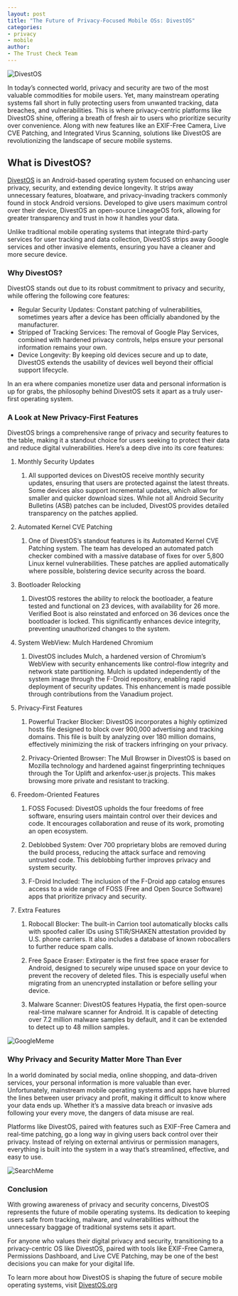 ```yaml
---
layout: post
title: "The Future of Privacy-Focused Mobile OSs: DivestOS"
categories: 
- privacy
- mobile
author:
- The Trust Check Team
---
```


![DivestOS](https://divestos.org/images/Tri_Mako-By_Victor_Stuber-Small.png)

In today’s connected world, privacy and security are two of the most valuable commodities for mobile users. Yet, many mainstream operating systems fall short in fully protecting users from unwanted tracking, data breaches, and vulnerabilities. This is where privacy-centric platforms like DivestOS shine, offering a breath of fresh air to users who prioritize security over convenience. Along with new features like an EXIF-Free Camera, Live CVE Patching, and Integrated Virus Scanning, solutions like DivestOS are revolutionizing the landscape of secure mobile systems.

## What is DivestOS?
[DivestOS](https://divestos.org/) is an Android-based operating system focused on enhancing user privacy, security, and extending device longevity. It strips away unnecessary features, bloatware, and privacy-invading trackers commonly found in stock Android versions. Developed to give users maximum control over their device, DivestOS an open-source LineageOS fork, allowing for greater transparency and trust in how it handles your data.

Unlike traditional mobile operating systems that integrate third-party services for user tracking and data collection, DivestOS strips away Google services and other invasive elements, ensuring you have a cleaner and more secure device.

### Why DivestOS?
DivestOS stands out due to its robust commitment to privacy and security, while offering the following core features:
- Regular Security Updates: Constant patching of vulnerabilities, sometimes years after a device has been officially abandoned by the manufacturer.
- Stripped of Tracking Services: The removal of Google Play Services, combined with hardened privacy controls, helps ensure your personal information remains your own.
- Device Longevity: By keeping old devices secure and up to date, DivestOS extends the usability of devices well beyond their official support lifecycle.

In an era where companies monetize user data and personal information is up for grabs, the philosophy behind DivestOS sets it apart as a truly user-first operating system.

### A Look at New Privacy-First Features
DivestOS brings a comprehensive range of privacy and security features to the table, making it a standout choice for users seeking to protect their data and reduce digital vulnerabilities. Here’s a deep dive into its core features:

1. Monthly Security Updates
    1. All supported devices on DivestOS receive monthly security updates, ensuring that users are protected against the latest threats. Some devices also support incremental updates, which allow for smaller and quicker download sizes. While not all Android Security Bulletins (ASB) patches can be included, DivestOS provides detailed transparency on the patches applied.

2. Automated Kernel CVE Patching
    1. One of DivestOS’s standout features is its Automated Kernel CVE Patching system. The team has developed an automated patch checker combined with a massive database of fixes for over 5,800 Linux kernel vulnerabilities. These patches are applied automatically where possible, bolstering device security across the board.

3. Bootloader Relocking
    1. DivestOS restores the ability to relock the bootloader, a feature tested and functional on 23 devices, with availability for 26 more. Verified Boot is also reinstated and enforced on 36 devices once the bootloader is locked. This significantly enhances device integrity, preventing unauthorized changes to the system.

4. System WebView: Mulch Hardened Chromium
    1. DivestOS includes Mulch, a hardened version of Chromium’s WebView with security enhancements like control-flow integrity and network state partitioning. Mulch is updated independently of the system image through the F-Droid repository, enabling rapid deployment of security updates. This enhancement is made possible through contributions from the Vanadium project.

5. Privacy-First Features
    1. Powerful Tracker Blocker: DivestOS incorporates a highly optimized hosts file designed to block over 900,000 advertising and tracking domains. This file is built by analyzing over 180 million domains, effectively minimizing the risk of trackers infringing on your privacy.

    2. Privacy-Oriented Browser: The Mull Browser in DivestOS is based on Mozilla technology and hardened against fingerprinting techniques through the Tor Uplift and arkenfox-user.js projects. This makes browsing more private and resistant to tracking.

6. Freedom-Oriented Features
    1. FOSS Focused: DivestOS upholds the four freedoms of free software, ensuring users maintain control over their devices and code. It encourages collaboration and reuse of its work, promoting an open ecosystem.

    2. Deblobbed System: Over 700 proprietary blobs are removed during the build process, reducing the attack surface and removing untrusted code. This deblobbing further improves privacy and system security.

    3. F-Droid Included: The inclusion of the F-Droid app catalog ensures access to a wide range of FOSS (Free and Open Source Software) apps that prioritize privacy and security.

7. Extra Features
    1. Robocall Blocker: The built-in Carrion tool automatically blocks calls with spoofed caller IDs using STIR/SHAKEN attestation provided by U.S. phone carriers. It also includes a database of known robocallers to further reduce spam calls.

    2. Free Space Eraser: Extirpater is the first free space eraser for Android, designed to securely wipe unused space on your device to prevent the recovery of deleted files. This is especially useful when migrating from an unencrypted installation or before selling your device.

    3. Malware Scanner: DivestOS features Hypatia, the first open-source real-time malware scanner for Android. It is capable of detecting over 7.2 million malware samples by default, and it can be extended to detect up to 48 million samples.

![GoogleMeme](/assets/images/ac6-2406366004.gif)

### Why Privacy and Security Matter More Than Ever
In a world dominated by social media, online shopping, and data-driven services, your personal information is more valuable than ever. Unfortunately, mainstream mobile operating systems and apps have blurred the lines between user privacy and profit, making it difficult to know where your data ends up. Whether it’s a massive data breach or invasive ads following your every move, the dangers of data misuse are real.

Platforms like DivestOS, paired with features such as EXIF-Free Camera and real-time patching, go a long way in giving users back control over their privacy. Instead of relying on external antivirus or permission managers, everything is built into the system in a way that’s streamlined, effective, and easy to use.

![SearchMeme](/assets/images/3381238591.png)

### Conclusion
With growing awareness of privacy and security concerns, DivestOS represents the future of mobile operating systems. Its dedication to keeping users safe from tracking, malware, and vulnerabilities without the unnecessary baggage of traditional systems sets it apart.

For anyone who values their digital privacy and security, transitioning to a privacy-centric OS like DivestOS, paired with tools like EXIF-Free Camera, Permissions Dashboard, and Live CVE Patching, may be one of the best decisions you can make for your digital life.

To learn more about how DivestOS is shaping the future of secure mobile operating systems, visit [DivestOS.org](https://divestos.org)